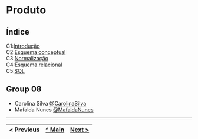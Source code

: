 # Produto

## Índice

C1:[Introdução](p01.md)  
C2:[Esquema conceptual](p02.md)  
C3:[Normalização](p03.md)  
C4:[Esquema relacional](p04.md)  
C5:[SQL](p05.md)  

## Group 08

* Carolina Silva [@CarolinaSilva](https://github.com/carolinalimasantosilva)
* Mafalda Nunes [@MafaldaNunes](https://github.com/Mafas-07)

---
< Previous | [^ Main](/../../) | [Next >](p01.md)
:--- | :---: | ---:
